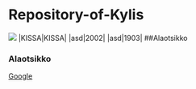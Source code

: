 # Repository-of-Kylis

![](http://r.ddmcdn.com/s_f/o_1/cx_462/cy_245/cw_1349/ch_1349/w_720/APL/uploads/2015/06/caturday-shutterstock_149320799.jpg)
|KISSA|KISSA|
|asd|2002|
|asd|1903|
##Alaotsikko

### Alaotsikko


[Google](https://www.google.fi/)
